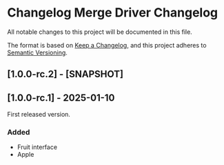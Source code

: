 # Changelog Merge Driver Changelog

All notable changes to this project will be documented in this file.

The format is based on [Keep a Changelog](https://keepachangelog.com/en/1.1.0/),
and this project adheres to [Semantic Versioning](https://semver.org/spec/v2.0.0.html).

## [1.0.0-rc.2] - [SNAPSHOT]



## [1.0.0-rc.1] - 2025-01-10

First released version.

### Added

- Fruit interface
- Apple
